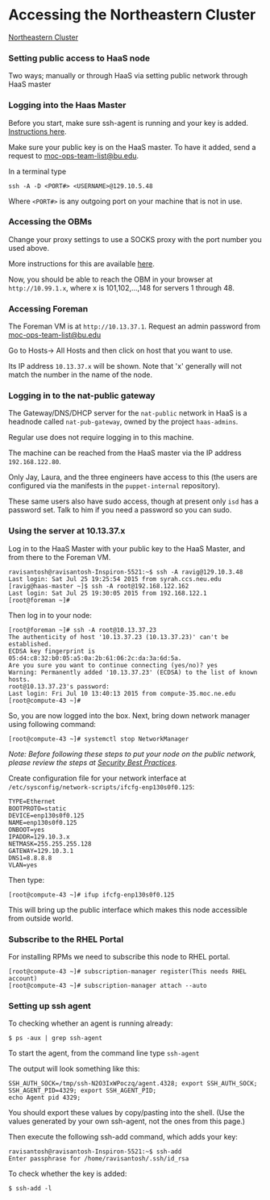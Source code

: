 # Accessing the Northeastern Cluster
[Northeastern Cluster](Northeastern-Cluster.html)

### Setting public access to HaaS node
Two ways; manually or through HaaS via setting public network through HaaS master

### Logging into the Haas Master
Before you start, make sure ssh-agent is running and your key is added.  [Instructions here](#sshagent).

Make sure your public key is on the HaaS master.  To have it added, send a request to moc-ops-team-list@bu.edu.

In a terminal type

    ssh -A -D <PORT#> <USERNAME>@129.10.5.48

Where `<PORT#>` is any outgoing port on your machine that is not in use.

### Accessing the OBMs
Change your proxy settings to use a SOCKS proxy with the port number you used above.

More instructions for this are available [here](Access-the-OpenStack-dashboard.html).

Now, you should be able to reach the OBM in your browser at `http://10.99.1.x`, where x is 101,102,...,148 for servers 1 through 48.

### Accessing Foreman
The Foreman VM is at `http://10.13.37.1`.  Request an admin password from moc-ops-team-list@bu.edu

Go to Hosts-> All Hosts and then click on host that you want to use.

Its IP address `10.13.37.x` will be shown.  Note that 'x' generally will not match the number in the name of the node.

### Logging in to the nat-public gateway
The Gateway/DNS/DHCP server for the `nat-public` network in HaaS is a headnode called `nat-pub-gateway`, owned by the project `haas-admins`.

Regular use does not require logging in to this machine.

The machine can be reached from the HaaS master via the IP address `192.168.122.80`.

Only Jay, Laura, and the three engineers have access to this (the users are configured via the manifests in the `puppet-internal` repository). 

These same users also have sudo access, though at present only `isd` has a password set. Talk to him if you need a password so you can sudo.

### Using the server at 10.13.37.x
Log in to the HaaS Master with your public key to the HaaS Master, and from there to the Foreman VM.

    ravisantosh@ravisantosh-Inspiron-5521:~$ ssh -A ravig@129.10.3.48
    Last login: Sat Jul 25 19:25:54 2015 from syrah.ccs.neu.edu
    [ravig@haas-master ~]$ ssh -A root@192.168.122.162
    Last login: Sat Jul 25 19:30:05 2015 from 192.168.122.1
    [root@foreman ~]#

Then log in to your node:

    [root@foreman ~]# ssh -A root@10.13.37.23
    The authenticity of host '10.13.37.23 (10.13.37.23)' can't be established.
    ECDSA key fingerprint is 05:d4:c8:32:b0:05:a5:0a:2b:61:06:2c:da:3a:6d:5a.
    Are you sure you want to continue connecting (yes/no)? yes
    Warning: Permanently added '10.13.37.23' (ECDSA) to the list of known hosts.
    root@10.13.37.23's password:
    Last login: Fri Jul 10 13:40:13 2015 from compute-35.moc.ne.edu
    [root@compute-43 ~]#

So, you are now logged into the box. Next, bring down network manager using following command:

    [root@compute-43 ~]# systemctl stop NetworkManager


*Note: Before following these steps to put your node on the public network, please review the steps at [Security Best Practices](Security-Install-Best-Practices.html).*

Create configuration file for your network interface at `/etc/sysconfig/network-scripts/ifcfg-enp130s0f0.125`:

    TYPE=Ethernet
    BOOTPROTO=static
    DEVICE=enp130s0f0.125
    NAME=enp130s0f0.125
    ONBOOT=yes
    IPADDR=129.10.3.x
    NETMASK=255.255.255.128
    GATEWAY=129.10.3.1
    DNS1=8.8.8.8
    VLAN=yes

Then type:

    [root@compute-43 ~]# ifup ifcfg-enp130s0f0.125

This will bring up the public interface which makes this node accessible from outside world.

### Subscribe to the RHEL Portal
For installing RPMs we need to subscribe this node to RHEL portal.

    [root@compute-43 ~]# subscription-manager register(This needs RHEL account)
    [root@compute-43 ~]# subscription-manager attach --auto

### Setting up ssh agent
To checking whether an agent is running already:

    $ ps -aux | grep ssh-agent

To start the agent, from the command line type `ssh-agent`

The output will look something like this:

    SSH_AUTH_SOCK=/tmp/ssh-N2O3IxWPoczq/agent.4328; export SSH_AUTH_SOCK;
    SSH_AGENT_PID=4329; export SSH_AGENT_PID;
    echo Agent pid 4329;

You should export these values by copy/pasting into the shell.  (Use the values generated by your own ssh-agent, not the ones from this page.)

Then execute the following ssh-add command, which adds your key:

    ravisantosh@ravisantosh-Inspiron-5521:~$ ssh-add
    Enter passphrase for /home/ravisantosh/.ssh/id_rsa

To check whether the key is added:

    $ ssh-add -l


